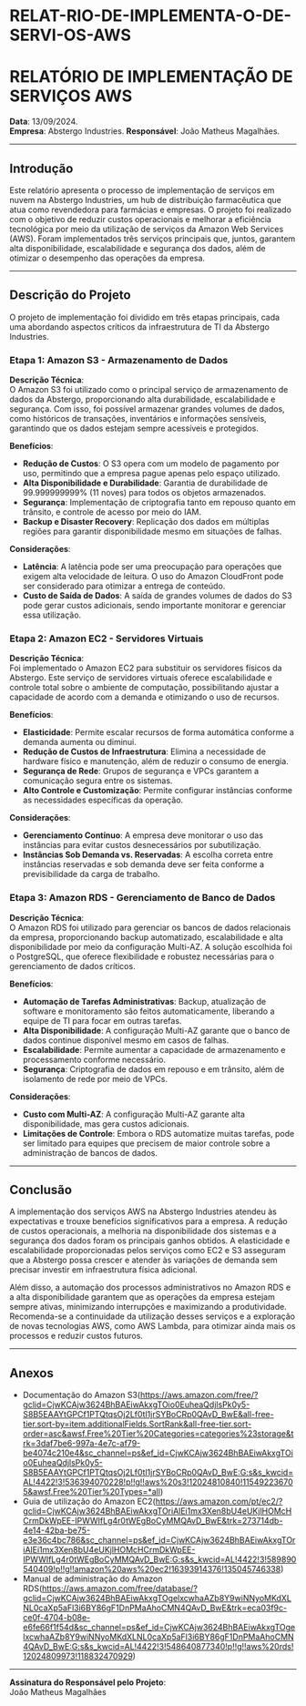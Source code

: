 # RELAT-RIO-DE-IMPLEMENTA-O-DE-SERVI-OS-AWS

# RELATÓRIO DE IMPLEMENTAÇÃO DE SERVIÇOS AWS

**Data**: 13/09/2024.  
**Empresa**: Abstergo Industries.
**Responsável**: João Matheus Magalhães.

---

## Introdução  
Este relatório apresenta o processo de implementação de serviços em nuvem na Abstergo Industries, um hub de distribuição farmacêutica que atua como revendedora para farmácias e empresas. O projeto foi realizado com o objetivo de reduzir custos operacionais e melhorar a eficiência tecnológica por meio da utilização de serviços da Amazon Web Services (AWS). Foram implementados três serviços principais que, juntos, garantem alta disponibilidade, escalabilidade e segurança dos dados, além de otimizar o desempenho das operações da empresa.

---

## Descrição do Projeto  

O projeto de implementação foi dividido em três etapas principais, cada uma abordando aspectos críticos da infraestrutura de TI da Abstergo Industries.

### Etapa 1: Amazon S3 - Armazenamento de Dados  

**Descrição Técnica**:  
O Amazon S3 foi utilizado como o principal serviço de armazenamento de dados da Abstergo, proporcionando alta durabilidade, escalabilidade e segurança. Com isso, foi possível armazenar grandes volumes de dados, como históricos de transações, inventários e informações sensíveis, garantindo que os dados estejam sempre acessíveis e protegidos.

**Benefícios**:  
- **Redução de Custos**: O S3 opera com um modelo de pagamento por uso, permitindo que a empresa pague apenas pelo espaço utilizado.
- **Alta Disponibilidade e Durabilidade**: Garantia de durabilidade de 99.999999999% (11 noves) para todos os objetos armazenados.
- **Segurança**: Implementação de criptografia tanto em repouso quanto em trânsito, e controle de acesso por meio do IAM.
- **Backup e Disaster Recovery**: Replicação dos dados em múltiplas regiões para garantir disponibilidade mesmo em situações de falhas.

**Considerações**:  
- **Latência**: A latência pode ser uma preocupação para operações que exigem alta velocidade de leitura. O uso do Amazon CloudFront pode ser considerado para otimizar a entrega de conteúdo.
- **Custo de Saída de Dados**: A saída de grandes volumes de dados do S3 pode gerar custos adicionais, sendo importante monitorar e gerenciar essa utilização.

### Etapa 2: Amazon EC2 - Servidores Virtuais  

**Descrição Técnica**:  
Foi implementado o Amazon EC2 para substituir os servidores físicos da Abstergo. Este serviço de servidores virtuais oferece escalabilidade e controle total sobre o ambiente de computação, possibilitando ajustar a capacidade de acordo com a demanda e otimizando o uso de recursos.

**Benefícios**:  
- **Elasticidade**: Permite escalar recursos de forma automática conforme a demanda aumenta ou diminui.
- **Redução de Custos de Infraestrutura**: Elimina a necessidade de hardware físico e manutenção, além de reduzir o consumo de energia.
- **Segurança de Rede**: Grupos de segurança e VPCs garantem a comunicação segura entre os sistemas.
- **Alto Controle e Customização**: Permite configurar instâncias conforme as necessidades específicas da operação.

**Considerações**:  
- **Gerenciamento Contínuo**: A empresa deve monitorar o uso das instâncias para evitar custos desnecessários por subutilização.
- **Instâncias Sob Demanda vs. Reservadas**: A escolha correta entre instâncias reservadas e sob demanda deve ser feita conforme a previsibilidade da carga de trabalho.

### Etapa 3: Amazon RDS - Gerenciamento de Banco de Dados  

**Descrição Técnica**:  
O Amazon RDS foi utilizado para gerenciar os bancos de dados relacionais da empresa, proporcionando backup automatizado, escalabilidade e alta disponibilidade por meio da configuração Multi-AZ. A solução escolhida foi o PostgreSQL, que oferece flexibilidade e robustez necessárias para o gerenciamento de dados críticos.

**Benefícios**:  
- **Automação de Tarefas Administrativas**: Backup, atualização de software e monitoramento são feitos automaticamente, liberando a equipe de TI para focar em outras tarefas.
- **Alta Disponibilidade**: A configuração Multi-AZ garante que o banco de dados continue disponível mesmo em casos de falhas.
- **Escalabilidade**: Permite aumentar a capacidade de armazenamento e processamento conforme necessário.
- **Segurança**: Criptografia de dados em repouso e em trânsito, além de isolamento de rede por meio de VPCs.

**Considerações**:  
- **Custo com Multi-AZ**: A configuração Multi-AZ garante alta disponibilidade, mas gera custos adicionais.
- **Limitações de Controle**: Embora o RDS automatize muitas tarefas, pode ser limitado para equipes que precisem de maior controle sobre a administração de bancos de dados.

---

## Conclusão  

A implementação dos serviços AWS na Abstergo Industries atendeu às expectativas e trouxe benefícios significativos para a empresa. A redução de custos operacionais, a melhoria na disponibilidade dos sistemas e a segurança dos dados foram os principais ganhos obtidos. A elasticidade e escalabilidade proporcionadas pelos serviços como EC2 e S3 asseguram que a Abstergo possa crescer e atender às variações de demanda sem precisar investir em infraestrutura física adicional.

Além disso, a automação dos processos administrativos no Amazon RDS e a alta disponibilidade garantem que as operações da empresa estejam sempre ativas, minimizando interrupções e maximizando a produtividade. Recomenda-se a continuidade da utilização desses serviços e a exploração de novas tecnologias AWS, como AWS Lambda, para otimizar ainda mais os processos e reduzir custos futuros.

---

## Anexos  

- Documentação do Amazon S3(https://aws.amazon.com/free/?gclid=CjwKCAjw3624BhBAEiwAkxgTOio0EuheaQdjlsPk0y5-S8B5EAAYtGPCf1PTQtqsOj2Lf0tl1jrSYBoCRp0QAvD_BwE&all-free-tier.sort-by=item.additionalFields.SortRank&all-free-tier.sort-order=asc&awsf.Free%20Tier%20Categories=categories%23storage&trk=3daf7be6-997a-4e7c-af79-be4074c210e4&sc_channel=ps&ef_id=CjwKCAjw3624BhBAEiwAkxgTOio0EuheaQdjlsPk0y5-S8B5EAAYtGPCf1PTQtqsOj2Lf0tl1jrSYBoCRp0QAvD_BwE:G:s&s_kwcid=AL!4422!3!536394070228!p!!g!!aws%20s3!12024810840!115492236705&awsf.Free%20Tier%20Types=*all)
- Guia de utilização do Amazon EC2(https://aws.amazon.com/pt/ec2/?gclid=CjwKCAjw3624BhBAEiwAkxgTOriAlEi1mx3Xen8bU4eUKjlHOMcHCrmDkWpEE-IPWWIfLg4r0tWEgBoCyMMQAvD_BwE&trk=273714db-4e14-42ba-be75-e3e36c4bc786&sc_channel=ps&ef_id=CjwKCAjw3624BhBAEiwAkxgTOriAlEi1mx3Xen8bU4eUKjlHOMcHCrmDkWpEE-IPWWIfLg4r0tWEgBoCyMMQAvD_BwE:G:s&s_kwcid=AL!4422!3!589890540409!p!!g!!amazon%20aws%20ec2!16393914376!135045746338)
- Manual de administração do Amazon RDS(https://aws.amazon.com/free/database/?gclid=CjwKCAjw3624BhBAEiwAkxgTOgelxcwhaAZb8Y9wiNNyoMKdXLNL0caXp5aFl3i6BY86gF1DnPMaAhoCMN4QAvD_BwE&trk=eca03f9c-ce0f-4704-b08e-e6fe66f1f54d&sc_channel=ps&ef_id=CjwKCAjw3624BhBAEiwAkxgTOgelxcwhaAZb8Y9wiNNyoMKdXLNL0caXp5aFl3i6BY86gF1DnPMaAhoCMN4QAvD_BwE:G:s&s_kwcid=AL!4422!3!548640877340!p!!g!!aws%20rds!12024809973!118832470929)

---

**Assinatura do Responsável pelo Projeto**:  
João Matheus Magalhães
